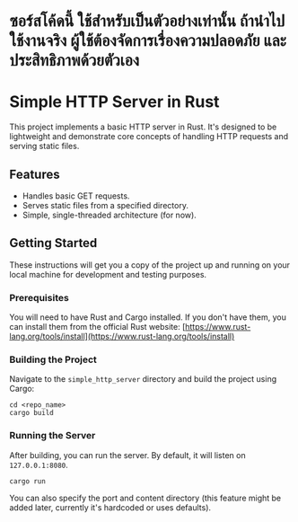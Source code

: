 # ซอร์สโค้ดนี้ ใช้สำหรับเป็นตัวอย่างเท่านั้น ถ้านำไปใช้งานจริง ผู้ใช้ต้องจัดการเรื่องความปลอดภัย และ ประสิทธิภาพด้วยตัวเอง

# Simple HTTP Server in Rust

This project implements a basic HTTP server in Rust. It's designed to be lightweight and demonstrate core concepts of handling HTTP requests and serving static files.

## Features

- Handles basic GET requests.
- Serves static files from a specified directory.
- Simple, single-threaded architecture (for now).

## Getting Started

These instructions will get you a copy of the project up and running on your local machine for development and testing purposes.

### Prerequisites

You will need to have Rust and Cargo installed. If you don't have them, you can install them from the official Rust website: [https://www.rust-lang.org/tools/install](https://www.rust-lang.org/tools/install)

### Building the Project

Navigate to the `simple_http_server` directory and build the project using Cargo:

```
cd <repo_name>
cargo build
```

### Running the Server

After building, you can run the server. By default, it will listen on `127.0.0.1:8080`.

```
cargo run
```

You can also specify the port and content directory (this feature might be added later, currently it's hardcoded or uses defaults).
